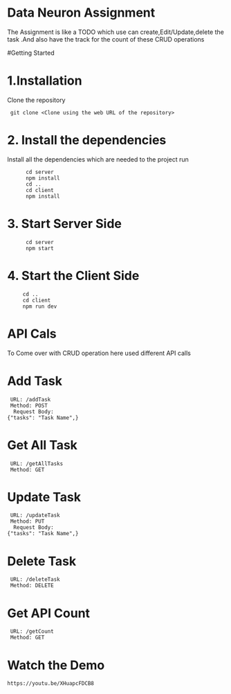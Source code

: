 # Data Neuron Assignment

The Assignment is like a TODO which use can create,Edit/Update,delete the task .And also have the track for the count of these CRUD operations

#Getting Started

# 1.Installation

Clone the repository

     git clone <Clone using the web URL of the repository>

# 2. Install the dependencies

Install all the dependencies which are needed to the project run

          cd server
          npm install
          cd ..
          cd client
          npm install

# 3. Start Server Side

          cd server
          npm start

# 4. Start the Client Side

         cd ..
         cd client
         npm run dev

# API Cals

To Come over with CRUD operation here used different API calls

# Add Task

     URL: /addTask
     Method: POST
      Request Body:
    {"tasks": "Task Name",}

# Get All Task

     URL: /getAllTasks
     Method: GET


# Update Task

     URL: /updateTask
     Method: PUT
      Request Body:
    {"tasks": "Task Name",}

# Delete Task

     URL: /deleteTask
     Method: DELETE


# Get API Count

     URL: /getCount
     Method: GET

# Watch the Demo 
   
    https://youtu.be/XHuapcFDCB8